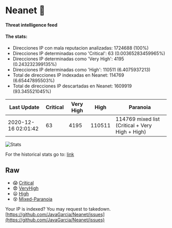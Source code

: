 # Neanet :hocho:
#### Threat intelligence feed
#### The stats:

- Direcciones IP con mala reputacion analizadas: 1724688 (100%)
- Direcciones IP determinadas como 'Critical':  63 (0.00365283459965%)
- Direcciones IP determinadas como 'Very High':  4195 (0.243232399135%)
- Direcciones IP determinadas como 'High':  110511 (6.4075937213)
- Total de direcciones IP indexadas en Neanet:  114769 (6.65447895503%)
- Total de direcciones IP descartadas en Neanet:  1609919 (93.345521045%)

| Last Update | Critical | Very High | High | Paranoia |
| --- | --- | --- | --- | --- |
| 2020-12-16 02:01:42 | 63 | 4195 | 110511 | 114769 mixed list (Critical + Very High + High)|

![Stats](https://docs.google.com/spreadsheets/d/e/2PACX-1vSnaNMIXVabIpDJjufMlzH7poXnshF3mgd8Is1g9ytUEzVsP5my4Trn8f-xkoLLQ38xpL3HtmUexLo6/pubchart?oid=501124687&format=image)

For the historical stats go to: [link](/stats.csv)
## Raw
- :scream: [Critical](https://raw.githubusercontent.com/JavaGarcia/Neanet/master/blacklists/neanet_critical.txt)
- :fearful: [VeryHigh](https://raw.githubusercontent.com/JavaGarcia/Neanet/master/blacklists/neanet_veryHigh.txtt)
- :frowning: [High](https://raw.githubusercontent.com/JavaGarcia/Neanet/master/blacklists/neanet_high.txt)
- :dizzy_face: [Mixed-Paranoia](https://raw.githubusercontent.com/JavaGarcia/Neanet/master/blacklists/neanet_all.txt)


Your IP is indexed? You may request to takedown. [https://github.com/JavaGarcia/Neanet/issues](https://github.com/JavaGarcia/Neanet/issues)
























































































































































































































































































































































































































































































































































































































































































































































































































































































































































































































































































































































































































































































































































































































































































































































































































































































































































































































































































































































































































































































































































































































































































































































































































































































































































































































































































































































































































































































































